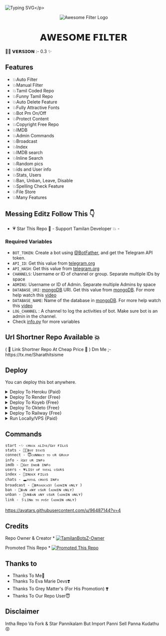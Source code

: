 ![Typing SVG](https://readme-typing-svg.herokuapp.com/?lines=𝗪𝗘𝗟𝗖𝗢𝗠𝗘+𝗧𝗢+𝗔𝗪𝗘𝗦𝗢𝗠𝗘+𝗙𝗜𝗟𝗧𝗘𝗥+𝗕𝗢𝗧+!!!!!;𝗖𝗥𝗘𝗔𝗧𝗘𝗗+𝗕𝗬+𝗧𝗔𝗠𝗜𝗟𝗔𝗡𝗕𝗢𝗧𝗦𝗭+𝗧𝗘𝗔𝗠+!!!!!;𝗠𝗔𝗗𝗘+𝗪𝗜𝗧𝗛+𝗧𝗔𝗠𝗜𝗟𝗔𝗡+𝗟𝗢𝗩𝗘+♥️+!!!!)</p>
<p align="center">
  <img src="https://te.legra.ph/file/12d811d8bd6d19299f369.jpg" alt="Awesome Filter Logo">
  </p>
  <h1 align="center">
    <b> 𝗔𝗪𝗘𝗦𝗢𝗠𝗘 𝗙𝗜𝗟𝗧𝗘𝗥</b>
    </h1>

👩‍💻 𝗩𝗘𝗥𝗦𝗜𝗢𝗡 :- 0.3 ✨


## Features

- 💥Auto Filter
- 💥Manual Filter
- 💥Tamil Coded Repo
- 💥Funny Tamil Repo
- 💥Auto Delete Feature
- 💥Fully Attractive Fonts
- 💥Bot Pm On/Off
- 💥Protect Content
- 💥Copyright Free Repo
- 💥IMDB
- 💥Admin Commands
- 💥Broadcast
- 💥Index
- 💥IMDB search
- 💥Inline Search
- 💥Random pics
- 💥ids and User info 
- 💥Stats, Users
- 💥Ban, Unban, Leave, Disable
- 💥Spelling Check Feature
- 💥File Store
- 💥Many Features

## Messing Editz Follow This 👇

 - 💗 Star This Repo 🌟 - Support Tamilan Developer 💥 -

### Required Variables
* `BOT_TOKEN`: Create a bot using [@BotFather](https://telegram.dog/BotFather), and get the Telegram API token.
* `API_ID`: Get this value from [telegram.org](https://my.telegram.org/apps)
* `API_HASH`: Get this value from [telegram.org](https://my.telegram.org/apps)
* `CHANNELS`: Username or ID of channel or group. Separate multiple IDs by space
* `ADMINS`: Username or ID of Admin. Separate multiple Admins by space
* `DATABASE_URI`: [mongoDB](https://www.mongodb.com) URI. Get this value from [mongoDB](https://www.mongodb.com). For more help watch this [video](https://youtu.be/jS_nLQ8i2EQ )
* `DATABASE_NAME`: Name of the database in [mongoDB](https://www.mongodb.com). For more help watch this [video](https://youtu.be/jS_nLQ8i2EQ )
* `LOG_CHANNEL` : A channel to log the activities of bot. Make sure bot is an admin in the channel.
* Check [info.py](https://github.com/TamilanBotsz/AwesomeFilter/blob/master/info.py) for more variables

## Url Shortner Repo Available 💥
<p>( 🤑 Link Shortner Repo At Cheap Price 🤑 ) Dm Me ;- https://tx.me/Sharathitsisme

## Deploy
You can deploy this bot anywhere.

<details><summary>Deploy To Heroku {Paid}</summary>
<p>
<br>
<a href="https://heroku.com/deploy?template=https://github.com/k-n-o-x/Autofilterv1">
  <img src="https://www.herokucdn.com/deploy/button.svg" alt="Deploy">
  </a>
  </p>
  </details>

<details><summary>Deploy To Render {Free}</summary>
<p>
<br>
<a href="https://dashboard.render.com/select-repo?type=web">
  <img src="https://render.com/images/deploy-to-render-button.svg" alt="deploy-to-render">
  </a>
  </p>
  <p>
  Make sure to have the following options set :
<b>Environment</b>
<pre>Go</pre>

<b>Build Command</b>
<pre>go build .</pre>

<b>Start Command</b>
<pre>./AwesomeFilter</pre>

<b>Advanced >> Health Check Path</b>
<pre>/</pre>
</p>
</details>


<details><summary>Deploy To Koyeb {Free}</summary>
<p>
<br>
<a href="https://app.koyeb.com/deploy?type=git&repository=github.com/k-n-o-x/Autofilterv1&branch=main">
  <img src="https://www.koyeb.com/static/images/deploy/button.svg" alt="deploy-to-koyeb">
  </a>
  </p>
  <p>
  You must set the Run command to :
  <pre>./bin/Go-Filter-Bot</pre>
  </p>
  </details>
<details><summary>Deploy To Okteto {Free}</summary>
<p>
<br>
<a href="https://cloud.okteto.com/deploy?repository=https://github.com/TamilanBotsZ/AwesomeFilter">
  <img src="https://okteto.com/develop-okteto.svg" alt="deploy-to-okteto">
  </a>
  </p>
  </details>
<details><summary>Deploy To Railway {Free}</summary>
<p>
<br>
<a href="https://railway.app/new/template?template=https%3A%2F%2Fgithub.com%2Fk-n-o-x%2FAutofilterv1">
  <img src="https://railway.app/button.svg" alt="deploy-to-railway">
  </a>
  </p>
  </details>
<details><summary>Run Locally/VPS {Paid}</summary>
<p>
You must have the latest version of <a href="golang.org">go</a> installed first
<pre>
git clone https://github.com/TamilanBotsZ/AwesomeFilter
cd AwesomeFilter
go build .
./AwesomeFilter
</pre>
</p>
</details>

## Commands
```
start -✨ ᴄʜᴇᴄᴋ ᴀʟɪᴠᴇ/ɢᴇᴛ ғɪʟᴇs 
stats - 👩‍💻ʙᴏᴛ sᴛᴀᴛs
connect - 😇ᴄᴏɴɴᴇᴄᴛ ᴛᴏ ᴜʀ ɢʀᴏᴜᴘ
info - ℹ️ɢᴇᴛ ᴜʀ ɪɴғᴏ
imdb - 📇ɢᴇᴛ ɪᴍᴅʙ ɪɴғᴏ
users - 💗ʟɪsᴛ ᴏғ ᴛᴏᴛᴀʟ ᴜsᴇʀs
index - 📁ɪɴᴅᴇx ғɪʟᴇs
chats - 🕳️ᴛᴏᴛᴀʟ ᴄʜᴀᴛs ɪɴғᴏ
broadcast - 🔮ʙʀᴏᴀᴅᴄᴀsᴛ (ᴀᴅᴍɪɴ ᴏɴʟʏ )
ban - 🤕ʙᴀɴ ᴀɴʏ ᴜsᴇʀ (ᴀᴅᴍɪɴ ᴏɴʟʏ)
unban - 🙇ᴜɴʙᴀɴ ᴀɴʏ ᴜsᴇʀ (ᴀᴅᴍɪɴ ᴏɴʟʏ)
link - 🖇️ʟɪɴᴋ ᴛᴏ ᴘᴏsᴛ (ᴀᴅᴍɪɴ ᴏɴʟʏ)
```

https://avatars.githubusercontent.com/u/96487144?v=4

## Credits 
Repo Owner & Creator * [![TamilanBotsZ-Owner](https://img.shields.io/static/v1?label=TamilanBotsZ&message=devs&color=critical)](https://telegram.dog/Tamilan_BotsZ)

Promoted This Repo * [![Promoted This Repo](https://img.shields.io/static/v1?label=GreyMatters&message=devs&color=critical)](https://telegram.dog/Tamilan_BotsZ)

## Thanks to 
 - Thanks To Me🤩
 - Thanks To Eva Marie Devs❣️
 - Thanks To Grey Matter's (For His Promotion) ❣️
 - Thanks To Our Repo User😇

## Disclaimer

Intha Repo Va Fork & Star Pannikalam But Import Panni Sell Panna Kudathu 😡
